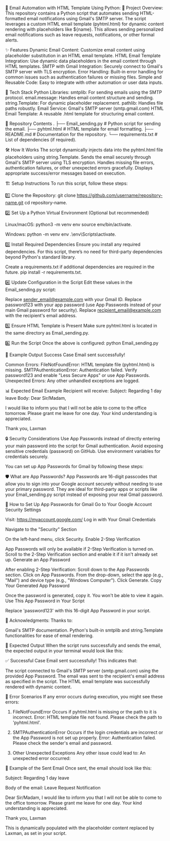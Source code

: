 📧 Email Automation with HTML Template Using Python:
🚀 Project Overview:
This repository contains a Python script that automates sending HTML-formatted email notifications using Gmail's SMTP server. The script leverages a custom HTML email template (pyhtml.html) for dynamic content rendering with placeholders like ${name}. This allows sending personalized email notifications such as leave requests, notifications, or other formal alerts.

✨ Features
Dynamic Email Content: Customize email content using placeholder substitution in an HTML email template.
HTML Email Template Integration: Use dynamic data placeholders in the email content through HTML templates.
SMTP with Gmail Integration: Securely connect to Gmail's SMTP server with TLS encryption.
Error Handling: Built-in error handling for common issues such as authentication failures or missing files.
Simple and Reusable Code: Easy to integrate with other automation or user data inputs.

🔧 Tech Stack
Python Libraries:
smtplib: For sending emails using the SMTP protocol.
email.message: Handles email content structure and sending.
string.Template: For dynamic placeholder replacement.
pathlib: Handles file paths robustly.
Email Service: Gmail's SMTP server (smtp.gmail.com)
HTML Email Template: A reusable .html template for structuring email content.

📁 Repository Contents
.
├── Email_sending.py          # Python script for sending the email.
├── pyhtml.html              # HTML template for email formatting.
├── README.md                # Documentation for the repository.
└── requirements.txt         # List of dependencies (if required).

🛠️ How It Works
The script dynamically injects data into the pyhtml.html file placeholders using string.Template.
Sends the email securely through Gmail's SMTP server using TLS encryption.
Handles missing file errors, authentication failures, or other unexpected errors gracefully.
Displays appropriate success/error messages based on execution.

🏗️ Setup Instructions
To run this script, follow these steps:

1️⃣ Clone the Repository:
git clone https://github.com/username/repository-name.git
cd repository-name.

2️⃣ Set Up a Python Virtual Environment
(Optional but recommended)

Linux/macOS:
python3 -m venv env
source env/bin/activate.

Windows:
python -m venv env
.\env\Scripts\activate.

3️⃣ Install Required Dependencies
Ensure you install any required dependencies. For this script, there’s no need for third-party dependencies beyond Python's standard library.

Create a requirements.txt if additional dependencies are required in the future.
pip install -r requirements.txt.

4️⃣ Update Configuration in the Script
Edit these values in the Email_sending.py script:

Replace sender_email@example.com with your Gmail ID.
Replace password123 with your app password (use App Passwords instead of your main Gmail password for security).
Replace recipient_email@example.com with the recipient's email address.

5️⃣ Ensure HTML Template is Present
Make sure pyhtml.html is located in the same directory as Email_sending.py.

6️⃣ Run the Script
Once the above is configured:
python Email_sending.py

💬 Example Output
Success Case
Email sent successfully!

Common Errors:
FileNotFoundError:	HTML template file (pyhtml.html) is missing.
SMTPAuthenticationError:	Authentication failed. Verify password123 and enable "Less Secure Apps" or use App Passwords.
Unexpected Errors:	Any other unhandled exceptions are logged.

📊 Expected Email Example
Recipient will receive:
Subject: Regarding 1 day leave
Body:
Dear Sir/Madam,

I would like to inform you that I will not be able to come to the office tomorrow. 
Please grant me leave for one day. Your kind understanding is appreciated.

Thank you,
Laxman

🔒 Security Considerations
Use App Passwords instead of directly entering your main password into the script for Gmail authentication.
Avoid exposing sensitive credentials (password) on GitHub. Use environment variables for credentials securely.

You can set up App Passwords for Gmail by following these steps:

🛡️ What are App Passwords?
App Passwords are 16-digit passcodes that allow you to sign into your Google account securely without needing to use your primary password. They are ideal for third-party apps or scripts like your Email_sending.py script instead of exposing your real Gmail password.

🚀 How to Set Up App Passwords for Gmail
Go to Your Google Account Security Settings

Visit: https://myaccount.google.com/
Log in with Your Gmail Credentials

Navigate to the "Security" Section

On the left-hand menu, click Security.
Enable 2-Step Verification

App Passwords will only be available if 2-Step Verification is turned on.
Scroll to the 2-Step Verification section and enable it if it isn't already set up.
Generate an App Password

After enabling 2-Step Verification:
Scroll down to the App Passwords section.
Click on App Passwords.
From the drop-down, select the app (e.g., "Mail") and device type (e.g., "Windows Computer").
Click Generate.
Copy Your Generated App Password

Once the password is generated, copy it. You won't be able to view it again.
Use This App Password in Your Script

Replace 'password123' with this 16-digit App Password in your script.

🙏 Acknowledgments:
Thanks to:

Gmail's SMTP documentation.
Python's built-in smtplib and string.Template functionalities for ease of email rendering.

📄 Expected Output
When the script runs successfully and sends the email, the expected output in your terminal would look like this:

✅ Successful Case
Email sent successfully!
This indicates that:

The script connected to Gmail's SMTP server (smtp.gmail.com) using the provided App Password.
The email was sent to the recipient's email address as specified in the script.
The HTML email template was successfully rendered with dynamic content.

🛑 Error Scenarios
If any error occurs during execution, you might see these errors:

1. FileNotFoundError
Occurs if pyhtml.html is missing or the path to it is incorrect.
Error: HTML template file not found. Please check the path to 'pyhtml.html'.

2. SMTPAuthenticationError
Occurs if the login credentials are incorrect or the App Password is not set up properly.
Error: Authentication failed. Please check the sender's email and password.

3. Other Unexpected Exceptions
Any other issue could lead to:
An unexpected error occurred: <error details>

🧩 Example of the Sent Email
Once sent, the email should look like this:

Subject:
Regarding 1 day leave

Body of the email:
Leave Request Notification

Dear Sir/Madam,
I would like to inform you that I will not be able to come to the office tomorrow. Please grant me leave for one day. Your kind understanding is appreciated.

Thank you,
Laxman

This is dynamically populated with the placeholder content replaced by Laxman, as set in your script.
